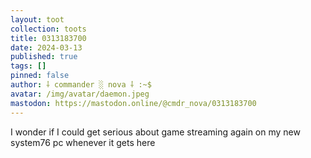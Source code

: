 ```yaml
---
layout: toot
collection: toots
title: 0313183700
date: 2024-03-13
published: true
tags: []
pinned: false
author: ⸸ commander ░ nova ⸸ :~$
avatar: /img/avatar/daemon.jpeg
mastodon: https://mastodon.online/@cmdr_nova/0313183700
---
```


I wonder if I could get serious about game streaming again on my new system76 pc whenever it gets here
